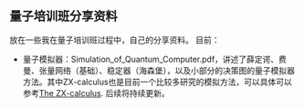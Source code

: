 ## 量子培训班分享资料
放在一些我在量子培训班过程中，自己的分享资料。
目前：
* 量子模拟器：Simulation_of_Quantum_Computer.pdf，讲述了薛定谔、费曼、张量网络（基础）、稳定器（海森堡），以及小部分的决策图的量子模拟器方法。其中ZX-calculus也是目前一个比较多研究的模拟方法，可以具体可以参考[The ZX-calculus](https://zxcalculus.com/).
后续将持续更新。
